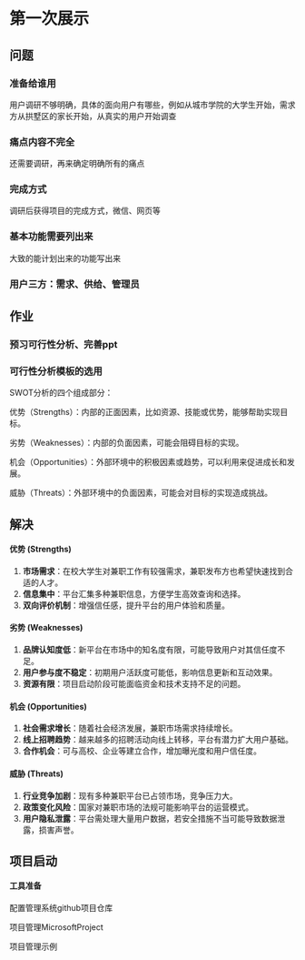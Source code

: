 # 第一次展示

## 问题

### 准备给谁用

用户调研不够明确，具体的面向用户有哪些，例如从城市学院的大学生开始，需求方从拱墅区的家长开始，从真实的用户开始调查

### 痛点内容不完全

还需要调研，再来确定明确所有的痛点

### 完成方式

调研后获得项目的完成方式，微信、网页等

### 基本功能需要列出来

大致的能计划出来的功能写出来

### 用户三方：需求、供给、管理员

## 作业

### 预习可行性分析、完善ppt

### 可行性分析模板的选用



SWOT分析的四个组成部分：

优势（Strengths）：内部的正面因素，比如资源、技能或优势，能够帮助实现目标。

劣势（Weaknesses）：内部的负面因素，可能会阻碍目标的实现。

机会（Opportunities）：外部环境中的积极因素或趋势，可以利用来促进成长和发展。

威胁（Threats）：外部环境中的负面因素，可能会对目标的实现造成挑战。



## 解决

#### 优势 (Strengths)

1. **市场需求**：在校大学生对兼职工作有较强需求，兼职发布方也希望快速找到合适的人才。
2. **信息集中**：平台汇集多种兼职信息，方便学生高效查询和选择。
3. **双向评价机制**：增强信任感，提升平台的用户体验和质量。

#### 劣势 (Weaknesses)

1. **品牌认知度低**：新平台在市场中的知名度有限，可能导致用户对其信任度不足。
2. **用户参与度不稳定**：初期用户活跃度可能低，影响信息更新和互动效果。
3. **资源有限**：项目启动阶段可能面临资金和技术支持不足的问题。

#### 机会 (Opportunities)

1. **社会需求增长**：随着社会经济发展，兼职市场需求持续增长。
2. **线上招聘趋势**：越来越多的招聘活动向线上转移，平台有潜力扩大用户基础。
3. **合作机会**：可与高校、企业等建立合作，增加曝光度和用户信任度。

#### 威胁 (Threats)

1. **行业竞争加剧**：现有多种兼职平台已占领市场，竞争压力大。
2. **政策变化风险**：国家对兼职市场的法规可能影响平台的运营模式。
3. **用户隐私泄露**：平台需处理大量用户数据，若安全措施不当可能导致数据泄露，损害声誉。



## 项目启动

#### 工具准备

配置管理系统github项目仓库

项目管理MicrosoftProject

项目管理示例